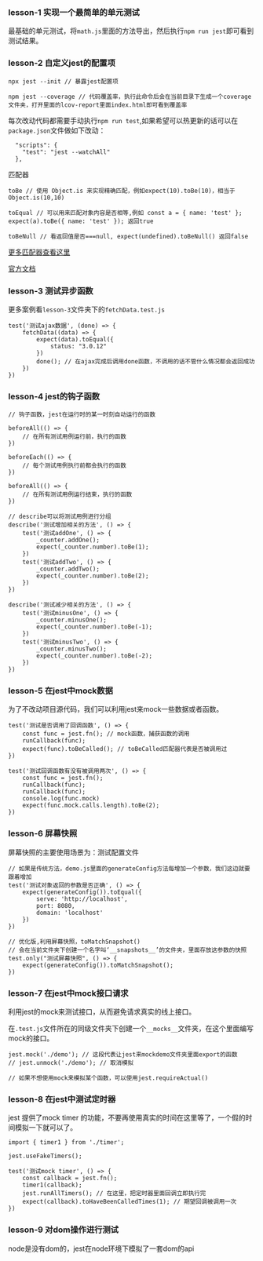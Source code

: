 ### lesson-1 实现一个最简单的单元测试

最基础的单元测试，将`math.js`里面的方法导出，然后执行`npm run jest`即可看到测试结果。

### lesson-2 自定义jest的配置项

```
npx jest --init // 暴露jest配置项

npm jest --coverage // 代码覆盖率，执行此命令后会在当前目录下生成一个coverage文件夹，打开里面的lcov-report里面index.html即可看到覆盖率
```

每次改动代码都需要手动执行`npm run test`,如果希望可以热更新的话可以在`package.json`文件做如下改动：
```
  "scripts": {
    "test": "jest --watchAll"
  },
```

匹配器

```
toBe // 使用 Object.is 来实现精确匹配，例如expect(10).toBe(10)，相当于Object.is(10,10)

toEqual // 可以用来匹配对象内容是否相等,例如 const a = { name: 'test' }; expect(a).toBe({ name: 'test' }); 返回true

toBeNull // 看返回值是否===null, expect(undefined).toBeNull() 返回false
```
[更多匹配器查看这里](https://www.jianshu.com/p/ef520f3aba00) 

[官方文档](https://jestjs.io/docs/en/expect)

### lesson-3 测试异步函数

更多案例看`lesson-3`文件夹下的`fetchData.test.js`
```
test('测试ajax数据', (done) => {
    fetchData((data) => {
        expect(data).toEqual({
            status: "3.0.12"
        })
        done(); // 在ajax完成后调用done函数，不调用的话不管什么情况都会返回成功
    })
})
```

### lesson-4 jest的钩子函数

```
// 钩子函数，jest在运行时的某一时刻自动运行的函数

beforeAll(() => {
    // 在所有测试用例运行前，执行的函数
})

beforeEach(() => {
    // 每个测试用例执行前都会执行的函数
})

beforeAll(() => {
    // 在所有测试用例运行结束，执行的函数
})
```

```
// describe可以将测试用例进行分组
describe('测试增加相关的方法', () => {
    test('测试addOne', () => {
        _counter.addOne();
        expect(_counter.number).toBe(1);
    })
    test('测试addTwo', () => {
        _counter.addTwo();
        expect(_counter.number).toBe(2);
    })
})

describe('测试减少相关的方法', () => {
    test('测试minusOne', () => {
        _counter.minusOne();
        expect(_counter.number).toBe(-1);
    })
    test('测试minusTwo', () => {
        _counter.minusTwo();
        expect(_counter.number).toBe(-2);
    })
})
```

### lesson-5 在jest中mock数据

为了不改动项目源代码，我们可以利用jest来mock一些数据或者函数。
```
test('测试是否调用了回调函数', () => {
    const func = jest.fn(); // mock函数，捕获函数的调用
    runCallback(func);
    expect(func).toBeCalled(); // toBeCalled匹配器代表是否被调用过
}) 

test('测试回调函数有没有被调用两次', () => {
    const func = jest.fn();
    runCallback(func);
    runCallback(func);
    console.log(func.mock)
    expect(func.mock.calls.length).toBe(2);
}) 
```

### lesson-6 屏幕快照

屏幕快照的主要使用场景为：测试配置文件

```
// 如果是传统方法，demo.js里面的generateConfig方法每增加一个参数，我们这边就要跟着增加
test('测试对象返回的参数是否正确', () => {
    expect(generateConfig()).toEqual({
        serve: 'http://localhost',
        port: 8080,
        domain: 'localhost'
    })
})

// 优化版,利用屏幕快照，toMatchSnapshot()
// 会在当前文件夹下创建一个名字叫‘__snapshots__’的文件夹，里面存放这参数的快照
test.only("测试屏幕快照", () => {
    expect(generateConfig()).toMatchSnapshot();
})
```

### lesson-7 在jest中mock接口请求

利用jest的mock来测试接口，从而避免请求真实的线上接口。

在`.test.js`文件所在的同级文件夹下创建一个`__mocks__`文件夹，在这个里面编写mock的接口。

```
jest.mock('./demo'); // 这段代表让jest来mockdemo文件夹里面export的函数
// jest.unmock('./demo'); // 取消模拟

// 如果不想使用mock来模拟某个函数，可以使用jest.requireActual()
```

### lesson-8 在jest中测试定时器

jest 提供了mock timer 的功能，不要再使用真实的时间在这里等了，一个假的时间模拟一下就可以了。

```
import { timer1 } from './timer';

jest.useFakeTimers();

test('测试mock timer', () => {
    const callback = jest.fn();
    timer1(callback);
    jest.runAllTimers(); // 在这里，把定时器里面回调立即执行完
    expect(callback).toHaveBeenCalledTimes(1); // 期望回调被调用一次
})
```

### lesson-9 对dom操作进行测试

node是没有dom的，jest在node环境下模拟了一套dom的api